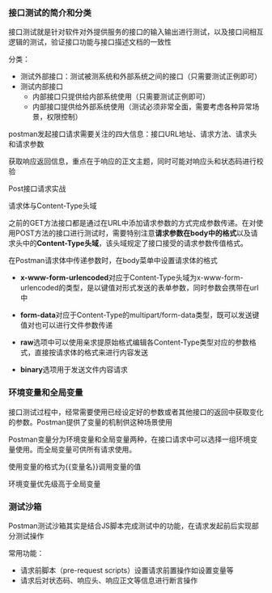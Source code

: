 ### 接口测试的简介和分类

接口测试就是针对软件对外提供服务的接口的输入输出进行测试，以及接口间相互逻辑的测试，验证接口功能与接口描述文档的一致性

分类：

* 测试外部接口：测试被测系统和外部系统之间的接口（只需要测试正例即可）
* 测试内部接口
  * 内部接口只提供给内部系统使用（只需要测试正例即可）
  * 内部接口提供给外部系统使用（测试必须非常全面，需要考虑各种异常场景，权限控制）

postman发起接口请求需要关注的四大信息：接口URL地址、请求方法、请求头和请求参数

获取响应返回信息，重点在于响应的正文主题，同时可能对响应头和状态码进行校验

Post接口请求实战

请求体与Content-Type头域

之前的GET方法接口都是通过在URL中添加请求参数的方式完成参数传递。在对使用POST方法的接口进行测试时，需要特别注意**请求参数在body中的格式**以及请求头中的**Content-Type头域**，该头域规定了接口接受的请求参数传值格式。

在Postman请求体中传递参数时，在body菜单中设置请求体的格式

* **x-www-form-urlencoded**对应于Content-Type头域为x-www-form-urlencoded的类型，是以键值对形式发送的表单参数，同时参数会携带在url中

* **form-data**对应于Content-Type的multipart/form-data类型，既可以发送键值对也可以进行文件参数传递

* **raw**选项中可以使用亲求提原始格式编辑各Content-Type类型对应的参数格式，直接按请求体的格式来进行内容发送

* **binary**选项用于发送文件内容请求

### 环境变量和全局变量

接口测试过程中，经常需要使用已经设定好的参数或者其他接口的返回中获取变化的参数。Postman提供了变量的机制供这种场景使用

Postman变量分为环境变量和全局变量两种，在接口请求中可以选择一组环境变量使用。而全局变量可供所有请求使用。

使用变量的格式为{{变量名}}调用变量的值

环境变量优先级高于全局变量

### 测试沙箱

Postman测试沙箱其实是结合JS脚本完成测试中的功能，在请求发起前后实现部分测试操作

常用功能：

* 请求前脚本（pre-request scripts）设置请求前置操作如设置变量等
* 请求后对状态码、响应头、响应正文等信息进行断言操作